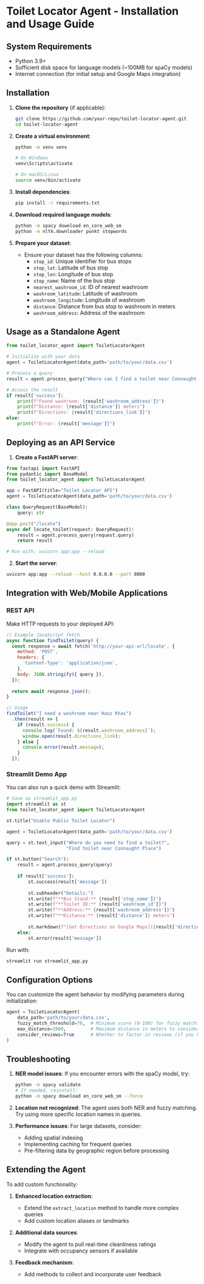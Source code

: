 # Toilet Locator Agent - Installation and Usage Guide

## System Requirements

- Python 3.9+ 
- Sufficient disk space for language models (~100MB for spaCy models)
- Internet connection (for initial setup and Google Maps integration)

## Installation

1. **Clone the repository** (if applicable):
   ```bash
   git clone https://github.com/your-repo/toilet-locator-agent.git
   cd toilet-locator-agent
   ```

2. **Create a virtual environment**:
   ```bash
   python -m venv venv
   
   # On Windows
   venv\Scripts\activate
   
   # On macOS/Linux
   source venv/bin/activate
   ```

3. **Install dependencies**:
   ```bash
   pip install -r requirements.txt
   ```

4. **Download required language models**:
   ```bash
   python -m spacy download en_core_web_sm
   python -m nltk.downloader punkt stopwords
   ```

5. **Prepare your dataset**:
   - Ensure your dataset has the following columns:
     - `stop_id`: Unique identifier for bus stops
     - `stop_lat`: Latitude of bus stop
     - `stop_lon`: Longitude of bus stop
     - `stop_name`: Name of the bus stop
     - `nearest_washroom_id`: ID of nearest washroom
     - `washroom_latitude`: Latitude of washroom
     - `washroom_longitude`: Longitude of washroom
     - `distance`: Distance from bus stop to washroom in meters
     - `washroom_address`: Address of the washroom

## Usage as a Standalone Agent

```python
from toilet_locator_agent import ToiletLocatorAgent

# Initialize with your data
agent = ToiletLocatorAgent(data_path='path/to/your/data.csv')

# Process a query
result = agent.process_query("Where can I find a toilet near Connaught Place?")

# Access the result
if result['success']:
    print(f"Found washroom: {result['washroom_address']}")
    print(f"Distance: {result['distance']} meters")
    print(f"Directions: {result['directions_link']}")
else:
    print(f"Error: {result['message']}")
```

## Deploying as an API Service

1. **Create a FastAPI server**:

```python
from fastapi import FastAPI
from pydantic import BaseModel
from toilet_locator_agent import ToiletLocatorAgent

app = FastAPI(title="Toilet Locator API")
agent = ToiletLocatorAgent(data_path='path/to/your/data.csv')

class QueryRequest(BaseModel):
    query: str

@app.post("/locate")
async def locate_toilet(request: QueryRequest):
    result = agent.process_query(request.query)
    return result

# Run with: uvicorn app:app --reload
```

2. **Start the server**:
```bash
uvicorn app:app --reload --host 0.0.0.0 --port 8000
```

## Integration with Web/Mobile Applications

### REST API

Make HTTP requests to your deployed API:

```javascript
// Example JavaScript fetch
async function findToilet(query) {
  const response = await fetch('http://your-api-url/locate', {
    method: 'POST',
    headers: {
      'Content-Type': 'application/json',
    },
    body: JSON.stringify({ query }),
  });
  
  return await response.json();
}

// Usage
findToilet("I need a washroom near Hauz Khas")
  .then(result => {
    if (result.success) {
      console.log(`Found: ${result.washroom_address}`);
      window.open(result.directions_link);
    } else {
      console.error(result.message);
    }
  });
```

### Streamlit Demo App

You can also run a quick demo with Streamlit:

```python
# Save as streamlit_app.py
import streamlit as st
from toilet_locator_agent import ToiletLocatorAgent

st.title("Usable Public Toilet Locator")

agent = ToiletLocatorAgent(data_path='path/to/your/data.csv')

query = st.text_input("Where do you need to find a toilet?", 
                      "Find toilet near Connaught Place")

if st.button("Search"):
    result = agent.process_query(query)
    
    if result['success']:
        st.success(result['message'])
        
        st.subheader("Details:")
        st.write(f"**Bus Stand:** {result['stop_name']}")
        st.write(f"**Toilet ID:** {result['washroom_id']}")
        st.write(f"**Address:** {result['washroom_address']}")
        st.write(f"**Distance:** {result['distance']} meters")
        
        st.markdown(f"[Get Directions on Google Maps]({result['directions_link']})")
    else:
        st.error(result['message'])
```

Run with:
```bash
streamlit run streamlit_app.py
```

## Configuration Options

You can customize the agent behavior by modifying parameters during initialization:

```python
agent = ToiletLocatorAgent(
    data_path='path/to/your/data.csv',
    fuzzy_match_threshold=70,  # Minimum score (0-100) for fuzzy matching
    max_distance=2000,         # Maximum distance in meters to consider
    consider_reviews=True      # Whether to factor in reviews (if you have review data)
)
```

## Troubleshooting

1. **NER model issues**: If you encounter errors with the spaCy model, try:
   ```bash
   python -m spacy validate
   # If needed, reinstall: 
   python -m spacy download en_core_web_sm --force
   ```

2. **Location not recognized**: The agent uses both NER and fuzzy matching. Try using more specific location names in queries.

3. **Performance issues**: For large datasets, consider:
   - Adding spatial indexing
   - Implementing caching for frequent queries
   - Pre-filtering data by geographic region before processing

## Extending the Agent

To add custom functionality:

1. **Enhanced location extraction**:
   - Extend the `extract_location` method to handle more complex queries
   - Add custom location aliases or landmarks

2. **Additional data sources**:
   - Modify the agent to pull real-time cleanliness ratings
   - Integrate with occupancy sensors if available

3. **Feedback mechanism**:
   - Add methods to collect and incorporate user feedback
